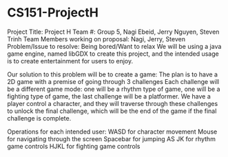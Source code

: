 # CS151-ProjectH

Project Title: Project H
Team #: Group 5, Nagi Ebeid, Jerry Nguyen, Steven Trinh
Team Members working on proposal: Nagi, Jerry, Steven
Problem/Issue to resolve: Being bored/Want to relax
We will be using a java game engine, named libGDX to create this project, and the intended usage is to create entertainment for users to enjoy. 

Our solution to this problem will be to create a game:
The plan is to have a 2D game with a premise of going through 3 challenges
Each challenge will be a different game mode: one will be a rhythm type of game, one will be a fighting type of game, the last challenge will be a platformer. 
We have a player control a character, and they will traverse through these challenges to unlock the final challenge, which will be the end of the game if the final challenge is complete. 

Operations for each intended user: 
WASD for character movement
Mouse for navigating through the screen
Spacebar for jumping
AS JK for rhythm game controls
HJKL for fighting game controls






